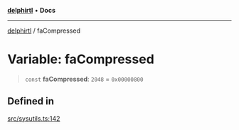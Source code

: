[**delphirtl**](../README.md) • **Docs**

***

[delphirtl](../globals.md) / faCompressed

# Variable: faCompressed

> `const` **faCompressed**: `2048` = `0x00000800`

## Defined in

[src/sysutils.ts:142](https://github.com/chuacw/delphirtl/blob/1a0a3e89a2d0f0bb95b58dc274ba81b7da57ba8c/src/sysutils.ts#L142)
